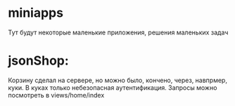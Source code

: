 # miniapps
Тут будут некоторые маленькие приложения, решения маленьких задач
# jsonShop:
Корзину сделал на сервере, но можно было, кончено, через, навпрмер, куки. В куках только небезопасная аутентификация. Запросы можно посмотреть в views/home/index

